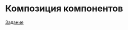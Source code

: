 # Композиция компонентов
[Задание](https://github.com/netology-code/ra16-homeworks/tree/master/composition)